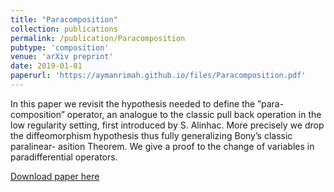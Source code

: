 ```yaml
--- 
title: "Paracomposition" 
collection: publications  
permalink: /publication/Paracomposition
pubtype: 'composition'
venue: 'arXiv preprint'
date: 2019-01-01
paperurl: 'https://aymanrimah.github.io/files/Paracomposition.pdf'
---
```

   
 
In this paper we revisit the hypothesis needed to define the ”para- composition” operator, an analogue to the classic pull back operation in the low regularity setting, first introduced by S. Alinhac. More precisely we drop the diffeomorphism hypothesis thus fully generalizing Bony’s classic paralinear- asition Theorem. We give a proof to the change of variables in paradifferential operators. 
  
[Download paper here](https://aymanrimah.github.io/files/Paracomposition.pdf)
